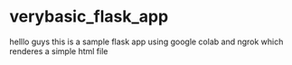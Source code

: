 # verybasic_flask_app
helllo guys this is a sample flask app using google colab and ngrok which renderes a simple html file 

